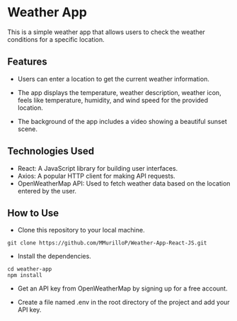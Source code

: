 #   Weather App

This is a simple weather app that allows users to check the weather conditions for a specific location.

## Features

- Users can enter a location to get the current weather information.
- The app displays the temperature, weather description, weather icon, feels like temperature, humidity, and wind speed for the provided location.

- The background of the app includes a video showing a beautiful sunset scene.

## Technologies Used

- React: A JavaScript library for building user interfaces.
- Axios: A popular HTTP client for making API requests.
- OpenWeatherMap API: Used to fetch weather data based on the location entered by the user.

## How to Use
 - Clone this repository to your local machine.

``````
git clone https://github.com/MMurilloP/Weather-App-React-JS.git
``````

- Install the dependencies.

``````
cd weather-app
npm install
``````

- Get an API key from OpenWeatherMap by signing up for a free account.

- Create a file named .env in the root directory of the project and add your API key.